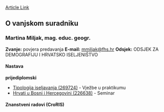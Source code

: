 [Article Link](https://www.fhs.hr/djelatnik/martina.miljak)

## O vanjskom suradniku
###  Martina Miljak, mag. educ. geogr. 
**Zvanje:**
povjera predavanja 
**E-mail:**
[mmiljak@fhs.hr](javascript:startMail\('zzyvnw@xus.feu'\);)
**Odsjek:**
ODSJEK ZA DEMOGRAFIJU I HRVATSKO ISELJENIŠTVO 
#### Nastava
**prijediplomski**
  * [Tipologija iseljavanja (269724)](https://www.fhs.hr/predmet/tipise_a) - Vježbe u praktikumu
  * [Hrvati u Bosni i Hercegovini (226638)](https://www.fhs.hr/predmet/hubh) - Seminar


#### Znanstveni radovi (CroRIS)
